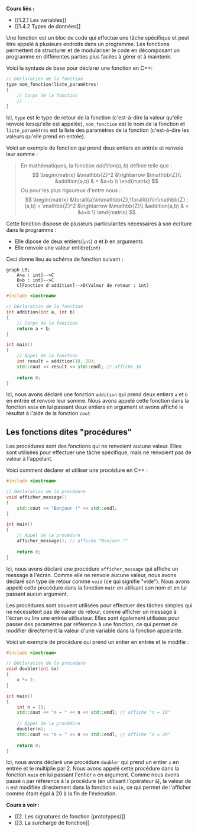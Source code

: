**Cours liés :**
- [[1.2.1 Les variables]]
- [[1.4.2 Types de données]]

Une fonction est un bloc de code qui effectue une tâche spécifique et peut être appelé à plusieurs endroits dans un programme. Les fonctions permettent de structurer et de modulariser le code en décomposant un programme en différentes parties plus faciles à gérer et à maintenir.

Voici la syntaxe de base pour déclarer une fonction en C++:

```cpp
// Déclaration de la fonction
type nom_fonction(liste_paramètres) 
{
	// Corps de la fonction
	// ...
}
```

Ici, `type` est le type de retour de la fonction (c'est-à-dire la valeur qu'elle renvoie lorsqu'elle est appelée), `nom_fonction` est le nom de la fonction et `liste_paramètres` est la liste des paramètres de la fonction (c'est-à-dire les valeurs qu'elle prend en entrée).

Voici un exemple de fonction qui prend deux entiers en entrée et renvoie leur somme :

> En mathématiques, la fonction $addition(a,b)$ définie telle que :
 >$$
\begin{matrix}
	&\mathbb{Z}^2     &\rightarrow  &\mathbb{Z}\\
	&addition(a,b)  & =           &a+b       \\
\end{matrix}
$$
> Ou pour les plus rigoureux d'entre nous : 
>$$
\begin{matrix}
	&\forall{a}\in\mathbb{Z},\forall{b}\in\mathbb{Z} : (a,b) = \mathbb{Z}^2     &\rightarrow  &\mathbb{Z}\\
	&addition(a,b)  & =           &a+b       \\
\end{matrix}
$$

Cette fonction dispose de plusieurs particularités nécessaires à son écriture dans le programme :

- Elle dipose de deux entiers(`int`) $a$ et $b$ en arguments
- Elle renvoie une valeur entière(`int`)

Ceci donne lieu au schéma de fonction suivant : 

```mermaid
graph LR;
    A>a : int]-->C
    B>b : int]-->C
    C[Fonction d'addition]-->D(Valeur de retour : int)
```

```cpp
#include <iostream>

// Déclaration de la fonction
int addition(int a, int b) 
{
	// Corps de la fonction
	return a + b;
}

int main() 
{
	// Appel de la fonction
	int result = addition(10, 20);
	std::cout << result << std::endl; // affiche 30
	
	return 0;
}
```

Ici, nous avons déclaré une fonction `addition` qui prend deux entiers `a` et `b` en entrée et renvoie leur somme. Nous avons appelé cette fonction dans la fonction `main` en lui passant deux entiers en argument et avons affiché le résultat à l'aide de la fonction `cout`

## Les fonctions dites "procédures"

Les procédures sont des fonctions qui ne renvoient aucune valeur. Elles sont utilisées pour effectuer une tâche spécifique, mais ne renvoient pas de valeur à l'appelant.

Voici comment déclarer et utiliser une procédure en C++ :

```cpp
#include <iostream>

// Déclaration de la procédure
void afficher_message() 
{
	std::cout << "Bonjour !" << std::endl;
}

int main() 
{
	// Appel de la procédure
	afficher_message(); // affiche "Bonjour !"
	
	return 0;
}

```

Ici, nous avons déclaré une procédure `afficher_message` qui affiche un message à l'écran. Comme elle ne renvoie aucune valeur, nous avons déclaré son type de retour comme `void` (ce qui signifie "vide"). Nous avons appelé cette procédure dans la fonction `main` en utilisant son nom et en lui passant aucun argument.

Les procédures sont souvent utilisées pour effectuer des tâches simples qui ne nécessitent pas de valeur de retour, comme afficher un message à l'écran ou lire une entrée utilisateur. Elles sont également utilisées pour passer des paramètres par référence à une fonction, ce qui permet de modifier directement la valeur d'une variable dans la fonction appelante.

Voici un exemple de procédure qui prend un entier en entrée et le modifie :

```cpp
#include <iostream>

// Déclaration de la procédure
void doubler(int &x) 
{
	x *= 2;
}

int main() 
{
	int n = 10;
	std::cout << "n = " << n << std::endl; // affiche "n = 10"
	
	// Appel de la procédure
	doubler(n);
	std::cout << "n = " << n << std::endl; // affiche "n = 20"
	
	return 0;
}
```

Ici, nous avons déclaré une procédure `doubler` qui prend un entier `x` en entrée et le multiplie par 2. Nous avons appelé cette procédure dans la fonction `main` en lui passant l'entier `n` en argument. Comme nous avons passé `n` par référence à la procédure (en utilisant l'opérateur `&`), la valeur de `n` est modifiée directement dans la fonction `main`, ce qui permet de l'afficher comme étant égal à 20 à la fin de l'exécution.

**Cours à voir :**
- [[2. Les signatures de fonction (prototypes)]]
- [[3. La surcharge de fonction]]